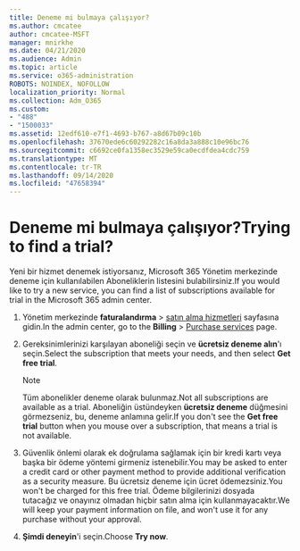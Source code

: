 ```yaml
---
title: Deneme mi bulmaya çalışıyor?
ms.author: cmcatee
author: cmcatee-MSFT
manager: mnirkhe
ms.date: 04/21/2020
ms.audience: Admin
ms.topic: article
ms.service: o365-administration
ROBOTS: NOINDEX, NOFOLLOW
localization_priority: Normal
ms.collection: Adm_O365
ms.custom:
- "488"
- "1500033"
ms.assetid: 12edf610-e7f1-4693-b767-a8d67b09c10b
ms.openlocfilehash: 37670ede6c60292282c16a8da3a888c10e96bc76
ms.sourcegitcommit: c6692ce0fa1358ec3529e59ca0ecdfdea4cdc759
ms.translationtype: MT
ms.contentlocale: tr-TR
ms.lasthandoff: 09/14/2020
ms.locfileid: "47658394"
---
```

# <a name="trying-to-find-a-trial"></a><span data-ttu-id="7053a-102">Deneme mi bulmaya çalışıyor?</span><span class="sxs-lookup"><span data-stu-id="7053a-102">Trying to find a trial?</span></span>

<span data-ttu-id="7053a-103">Yeni bir hizmet denemek istiyorsanız, Microsoft 365 Yönetim merkezinde deneme için kullanılabilen Aboneliklerin listesini bulabilirsiniz.</span><span class="sxs-lookup"><span data-stu-id="7053a-103">If you would like to try a new service, you can find a list of subscriptions available for trial in the Microsoft 365 admin center.</span></span>
  
1. <span data-ttu-id="7053a-104">Yönetim merkezinde **faturalandırma** \> [satın alma hizmetleri](https://go.microsoft.com/fwlink/p/?linkid=868433) sayfasına gidin.</span><span class="sxs-lookup"><span data-stu-id="7053a-104">In the admin center, go to the **Billing** \> [Purchase services](https://go.microsoft.com/fwlink/p/?linkid=868433) page.</span></span>

2. <span data-ttu-id="7053a-105">Gereksinimlerinizi karşılayan aboneliği seçin ve  **ücretsiz deneme alın**'ı seçin.</span><span class="sxs-lookup"><span data-stu-id="7053a-105">Select the subscription that meets your needs, and then select  **Get free trial**.</span></span>

    > [!NOTE]
    > <span data-ttu-id="7053a-106">Tüm abonelikler deneme olarak bulunmaz.</span><span class="sxs-lookup"><span data-stu-id="7053a-106">Not all subscriptions are available as a trial.</span></span> <span data-ttu-id="7053a-107">Aboneliğin üstündeyken **ücretsiz deneme** düğmesini görmezseniz, bu, deneme anlamına gelir.</span><span class="sxs-lookup"><span data-stu-id="7053a-107">If you don't see the **Get free trial** button when you mouse over a subscription, that means a trial is not available.</span></span>
  
3. <span data-ttu-id="7053a-108">Güvenlik önlemi olarak ek doğrulama sağlamak için bir kredi kartı veya başka bir ödeme yöntemi girmeniz istenebilir.</span><span class="sxs-lookup"><span data-stu-id="7053a-108">You may be asked to enter a credit card or other payment method to provide additional verification as a security measure.</span></span> <span data-ttu-id="7053a-109">Bu ücretsiz deneme için ücret ödemezsiniz.</span><span class="sxs-lookup"><span data-stu-id="7053a-109">You won't be charged for this free trial.</span></span> <span data-ttu-id="7053a-110">Ödeme bilgilerinizi dosyada tutacağız ve onayınız olmadan hiçbir satın alma için kullanmayacaktır.</span><span class="sxs-lookup"><span data-stu-id="7053a-110">We will keep your payment information on file, and won't use it for any purchase without your approval.</span></span>

4. <span data-ttu-id="7053a-111">**Şimdi deneyin**'i seçin.</span><span class="sxs-lookup"><span data-stu-id="7053a-111">Choose **Try now**.</span></span>